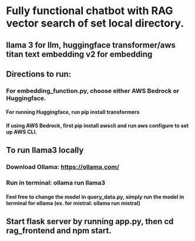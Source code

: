 # Fully functional chatbot with RAG vector search of set local directory.
## llama 3 for llm, huggingface transformer/aws titan text embedding v2 for embedding




## Directions to run:
### For embedding_function.py, choose either AWS Bedrock or Huggingface. 
#### For running Huggingface, run pip install transformers
#### If using AWS Bedrock, first pip install awscli and run aws configure to set up AWS CLI.

## To run llama3 locally
### Download Ollama: https://ollama.com/
### Run in terminal: ollama run llama3
#### Feel free to change the model in query_data.py, simply run the model in terminal for ollama (ex. for mistral: ollama run mistral)

## Start flask server by running app.py, then cd rag_frontend and npm start.
